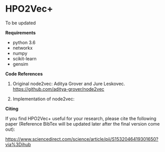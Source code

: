# HPO2Vec+

To be updated

__Requirements__

- python 3.6
- networkx
- numpy
- scikit-learn
- gensim


__Code References__

1. Original node2vec: Aditya Grover and Jure Leskovec. https://github.com/aditya-grover/node2vec

2. Implementation of node2vec: 

__Citing__

If you find HPO2Vec+ useful for your research, please cite the following paper (Reference BibTex will be updated later after the final version come out):

https://www.sciencedirect.com/science/article/pii/S1532046419301650?via%3Dihub
